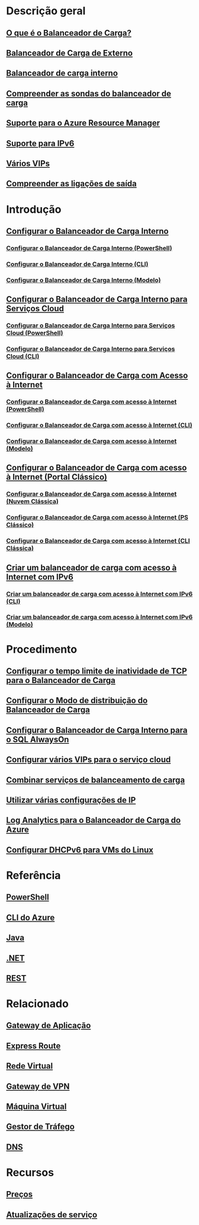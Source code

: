 # Descrição geral
## [O que é o Balanceador de Carga?](load-balancer-overview.md)
## [Balanceador de Carga de Externo](load-balancer-internet-overview.md)
## [Balanceador de carga interno](load-balancer-internal-overview.md)
## [Compreender as sondas do balanceador de carga](load-balancer-custom-probe-overview.md)
## [Suporte para o Azure Resource Manager](load-balancer-arm.md)
## [Suporte para IPv6](load-balancer-ipv6-overview.md)
## [Vários VIPs](load-balancer-multivip-overview.md)
## [Compreender as ligações de saída](load-balancer-outbound-connections.md)

# Introdução

## [Configurar o Balanceador de Carga Interno](load-balancer-get-started-ilb-arm-portal.md)
### [Configurar o Balanceador de Carga Interno (PowerShell)](load-balancer-get-started-ilb-arm-ps.md)
### [Configurar o Balanceador de Carga Interno (CLI)](load-balancer-get-started-ilb-arm-cli.md)
### [Configurar o Balanceador de Carga Interno (Modelo)](load-balancer-get-started-ilb-arm-template.md)

## [Configurar o Balanceador de Carga Interno para Serviços Cloud](load-balancer-get-started-ilb-classic-cloud.md)
### [Configurar o Balanceador de Carga Interno para Serviços Cloud (PowerShell)](load-balancer-get-started-ilb-classic-ps.md)
### [Configurar o Balanceador de Carga Interno para Serviços Cloud (CLI)](load-balancer-get-started-ilb-classic-cli.md)

## [Configurar o Balanceador de Carga com Acesso à Internet](load-balancer-get-started-internet-portal.md)
### [Configurar o Balanceador de Carga com acesso à Internet (PowerShell)](load-balancer-get-started-internet-arm-ps.md)
### [Configurar o Balanceador de Carga com acesso à Internet (CLI)](load-balancer-get-started-internet-arm-cli.md)
### [Configurar o Balanceador de Carga com acesso à Internet (Modelo)](load-balancer-get-started-internet-arm-template.md)

## [Configurar o Balanceador de Carga com acesso à Internet (Portal Clássico)](load-balancer-get-started-internet-classic-portal.md)
### [Configurar o Balanceador de Carga com acesso à Internet (Nuvem Clássica)](load-balancer-get-started-internet-classic-cloud.md)
### [Configurar o Balanceador de Carga com acesso à Internet (PS Clássico)](load-balancer-get-started-internet-classic-ps.md)
### [Configurar o Balanceador de Carga com acesso à Internet (CLI Clássica)](load-balancer-get-started-internet-classic-cli.md)

## [Criar um balanceador de carga com acesso à Internet com IPv6](load-balancer-ipv6-internet-ps.md)
### [Criar um balanceador de carga com acesso à Internet com IPv6 (CLI)](load-balancer-ipv6-internet-cli.md)
### [Criar um balanceador de carga com acesso à Internet com IPv6 (Modelo)](load-balancer-ipv6-internet-template.md)

# Procedimento
## [Configurar o tempo limite de inatividade de TCP para o Balanceador de Carga](load-balancer-tcp-idle-timeout.md)
## [Configurar o Modo de distribuição do Balanceador de Carga](load-balancer-distribution-mode.md)
## [Configurar o Balanceador de Carga Interno para o SQL AlwaysOn](load-balancer-configure-sqlao.md)
## [Configurar vários VIPs para o serviço cloud](load-balancer-multivip.md)
## [Combinar serviços de balanceamento de carga](../traffic-manager/traffic-manager-load-balancing-azure.md?toc=%2fazure%2fload-balancer%2ftoc.json)
## [Utilizar várias configurações de IP](load-balancer-multiple-ip.md)
## [Log Analytics para o Balanceador de Carga do Azure](load-balancer-monitor-log.md)
## [Configurar DHCPv6 para VMs do Linux](load-balancer-ipv6-for-linux.md)

# Referência
## [PowerShell](/powershell/azureps-cmdlets-docs)
## [CLI do Azure](/cli/azure/network/lb)
## [Java](/java/api)
## [.NET](/dotnet/api)
## [REST](https://msdn.microsoft.com/library/azure/mt163651.aspx)

# Relacionado
## [Gateway de Aplicação](/azure/application-gateway/)
## [Express Route](/azure/expressroute/)
## [Rede Virtual](/azure/virtual-network/)
## [Gateway de VPN](/azure/vpn-gateway/)
## [Máquina Virtual](/azure/virtual-machines/)
## [Gestor de Tráfego](/azure/traffic-manager/)
## [DNS](/azure/dns/)

# Recursos
## [Preços](https://azure.microsoft.com/pricing/details/load-balancer/)
## [Atualizações de serviço](https://azure.microsoft.com/updates/?product=load-balancer)


<!--HONumber=Nov16_HO4-->



